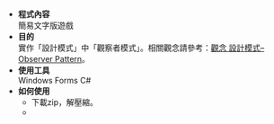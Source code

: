* __程式內容__  
簡易文字版遊戲  
* __目的__  
實作「設計模式」中「觀察者模式」。相關觀念請參考：[觀念 設計模式–Observer Pattern](https://goo.gl/5jBrhj)。
* __使用工具__  
Windows Forms C#
* __如何使用__  
    * 下載zip，解壓縮。
    * 
